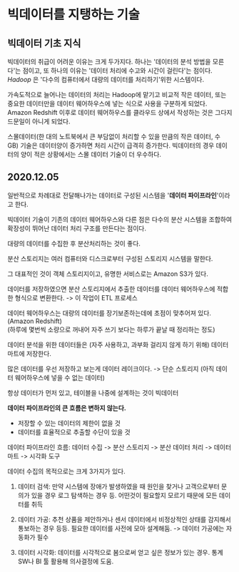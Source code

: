 # 빅데이터를 지탱하는 기술

## 빅데이터 기초 지식

빅데이터의 취급이 어려운 이유는 크게 두가지다. 하나는 '데이터의 분석 방법을 모른다'는 점이고, 또 하나의 이유는 '데이터 처리에 수고와 시간이 걸린다'는 점이다.
_Hadoop_ 은 '다수의 컴퓨터에서 대량의 데이터를 처리하기'위한 시스템이다.

가속도적으로 늘어나는 데이터의 처리는 Hadoop에 맡기고 비교적 작은 데이터, 또는 중요한 데이터만을 데이터 웨어하우스에 넣는 식으로 사용을 구분하게 되었다.
Amazon Redshift 이후로 데이터 웨어하우스를 클라우드 상에서 작성하는 것은 그다지 드문일이 아니게 되었다.

스몰데이터(한 대의 노트북에서 큰 부담없이 처리할 수 있을 만큼의 작은 데이터, 수 GB) 기술은 데이터양이 증가하면 처리 시간이 급격히 증가한다.
빅데이터의 경우 데이터의 양이 적은 상황에서는 스몰 데이터 기술이 더 우수하다.

## 2020.12.05

일반적으로 차례대로 전달해나가는 데이터로 구성된 시스템을 '__데이터 파이프라인__'이라고 한다.

빅데이터 기술이 기존의 데이터 웨어하우스와 다른 점은 다수의 분산 시스템을 조합하여 확장성이 뛰어난 데이터 처리 구조를 만든다는 점이다.

대량의 데이터를 수집한 후 분산처리하는 것이 좋다. 

분산 스토리지는 여러 컴퓨터와 디스크로부터 구성된 스토리지 시스템을 말한다.

그 대표적인 것이 객체 스토리지이고, 유명한 서비스로는 Amazon S3가 있다.

데이터를 저장하였으면 분산 스토리지에서 추출한 데이터를 데이터 웨어하우스에 적합한 형식으로 변환한다. -> 이 작업이 ETL 프로세스

데이터 웨어하우스는 대량의 데이터를 장기보존하는데에 초점이 맞추어져 있다. (Amazon Redshift)  
(하루에 몇번씩 소량으로 꺼내어 자주 쓰기 보다는 하루가 끝날 때 정리하는 정도)

데이터 분석을 위한 데이터들은 (자주 사용하고, 과부화 걸리지 않게 하기 위해) 데이터 마트에 저장한다.

많은 데이터를 우선 저장하고 보는게 데이터 레이크이다. -> 단순 스토리지 (아직 데이터 웨어하우스에 넣을 수 없는 데이터)

항상 데이터가 먼저 있고, 테이블을 나중에 설계하는 것이 빅데이터

__데이터 파이프라인의 큰 흐름은 변하지 않는다.__  
+ 저장할 수 있는 데이터의 제한이 없을 것
+ 데이터를 효율적으로 추출할 수단이 있을 것

데이터 파이프라인 흐름: 데이터 수집 -> 분산 스토리지 -> 분산 데이터 처리 -> 데이터 마트 -> 시각화 도구

데이터 수집의 목적으로는 크게 3가지가 있다.

1. 데이터 검색: 만약 시스템에 장애가 발생하였을 때 원인을 찾거나 고객으로부터 문의가 있을 경우 로그 탐색하는 경우 등. 어떤것이 필요할지 모르기 때문에 모든 데이터를 취득

2. 데이터 가공: 추천 상품을 제안하거나 센서 데이터에서 비정상적인 상태를 감지해서 통보하는 경우 등등. 필요한 데이터를 사전에 모아 설계해둠. -> 데이터 가공에는 자동화가 필수

3. 데이터 시각화: 데이터를 시각적으로 봄으로써 얻고 싶은 정보가 있는 경우. 통계 SW나 BI 툴 활용해 의사결정에 도움. 

